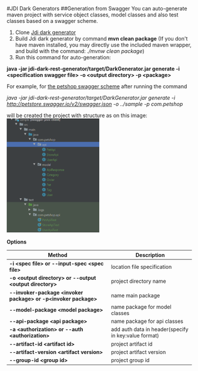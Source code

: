 #JDI Dark Generators
##Generation from Swagger
  You can auto-generate maven project with service object classes, model classes and also test classes based on a swagger scheme.
  
1. Clone <a href="https://github.com/jdi-testing/jdi-dark-generator" target="_blank">Jdi dark generator</a>  
2. Build Jdi dark generator by command **mvn clean package** (If you don't have maven installed, you may directly use the included maven wrapper, and build with the command: *./mvnw clean package*)  
2. Run this command for auto-generation:  
 
  **java -jar jdi-dark-rest-generator/target/DarkGenerator.jar generate -i \<specification swagger file\> -o \<output directory\> -p \<package\>**
  
For example, for <a href="http://petstore.swagger.io/v2/swagger.json" target="_blank">the petshop swagger scheme</a> after running the command  

*java -jar jdi-dark-rest-generator/target/DarkGenerator.jar generate -i http://petstore.swagger.io/v2/swagger.json  -o ../sample -p com.petshop*  
  
will be created the project with structure as on this image:  
<img src="images/generated-structure.png" alt="project structure" width="50%" height="50%"/>

**Options**

|Method | Description 
--- | --- 
**-i \<spec file\> or --input-spec \<spec file\>** | location file specification
**-o \<output directory\> or --output \<output directory\>** |  project directory name
**--invoker-package \<invoker package\> or -p\<invoker package\>** | name main package 
**--model-package \<model package\>** |  name package for model classes
**--api-package \<api package\>** |  name package for api classes
**-a \<authorization\> or --auth \<authorization\>** |  add auth data in header(specify in key:value format)
**--artifact-id \<artifact id\>** | project artifact id
**--artifact-version \<artifact version\>** | project artifact version
**--group-id \<group id\>** | project group id
